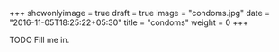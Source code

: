 +++
showonlyimage = true
draft = true
image = "condoms.jpg"
date = "2016-11-05T18:25:22+05:30"
title = "condoms"
weight = 0
+++

TODO Fill me in.

